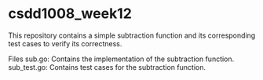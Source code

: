 # csdd1008_week12

This repository contains a simple subtraction function and its corresponding test cases to verify its correctness.

Files
sub.go: Contains the implementation of the subtraction function.
sub_test.go: Contains test cases for the subtraction function.
